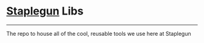 # [Staplegun](http://staplegun.us) Libs

<hr />

The repo to house all of the cool, reusable tools we use here at Staplegun

